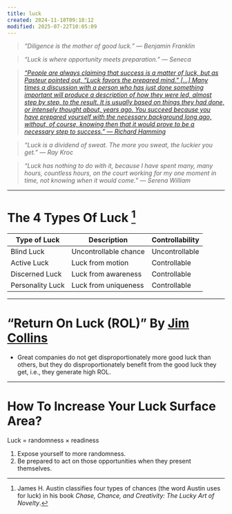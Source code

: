 ```yaml
---
title: luck
created: 2024-11-18T09:18:12
modified: 2025-07-22T10:05:09
---
```


> _“Diligence is the mother of good luck.” — Benjamin Franklin_

> _“Luck is where opportunity meets preparation.” — Seneca_

> _[“People are always claiming that success is a matter of luck, but as Pasteur pointed out, “Luck favors the prepared mind.” […] Many times a discussion with a person who has just done something important will produce a description of how they were led, almost step by step, to the result. It is usually based on things they had done, or intensely thought about, years ago. You succeed because you have prepared yourself with the necessary background long ago, without, of course, knowing then that it would prove to be a necessary step to success.” — Richard Hamming](https://www.mccurley.org/advice/hamming_advice.html)_

> _“Luck is a dividend of sweat. The more you sweat, the luckier you get.” — Ray Kroc_

> _“Luck has nothing to do with it, because I have spent many, many hours, countless hours, on the court working for my one moment in time, not knowing when it would come.” — Serena William_

---

# The 4 Types Of Luck [^1]

| Type of Luck            | Description               | Controllability |
|-------------------------|---------------------------|------------------|
| Blind Luck              | Uncontrollable chance     | Uncontrollable   |
| Active Luck             | Luck from motion          | Controllable     |
| Discerned Luck          | Luck from awareness       | Controllable     |
| Personality Luck        | Luck from uniqueness      | Controllable     |

---

# “Return On Luck (ROL)” By [Jim Collins](https://www.jimcollins.com/index.html)

* Great companies do not get disproportionately more good luck than others, but they do disproportionately benefit from the good luck they get, i.e., they generate high ROL.

---

# How To Increase Your Luck Surface Area?

Luck = randomness × readiness

1. Expose yourself to more randomness.
2. Be prepared to act on those opportunities when they present themselves.

[^1]: James H. Austin classifies four types of chances (the word Austin uses for luck) in his book _Chase, Chance, and Creativity: The Lucky Art of Novelty_.
